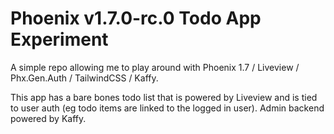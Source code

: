 # Phoenix v1.7.0-rc.0 Todo App Experiment

A simple repo allowing me to play around with Phoenix 1.7 / Liveview / Phx.Gen.Auth / TailwindCSS / Kaffy.

This app has a bare bones todo list that is powered by Liveview and is tied to user auth (eg todo items are linked to the logged in user). Admin backend powered by Kaffy.